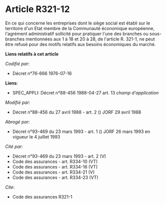 # Article R321-12

En ce qui concerne les entreprises dont le siège social est établi sur le territoire d'un Etat membre de la Communauté
économique européenne, l'agrément administratif sollicité pour pratiquer l'une des branches ou sous-branches mentionnées aux
1 à 18 et 20 à 28, de l'article R. 321-1, ne peut être refusé pour des motifs relatifs aux besoins économiques du marché.

**Liens relatifs à cet article**

_Codifié par_:

  - Décret n°76-666 1976-07-16

**Liens**:

  - SPEC_APPLI: Décret n°88-456 1988-04-27 art. 13 *champ d'application*

_Modifié par_:

  - Décret n°88-456 du 27 avril 1988 - art. 2 () JORF 29 avril 1988

_Abrogé par_:

  - Décret n°93-469 du 23 mars 1993 - art. 1 () JORF 26 mars 1993 en vigueur le 4 juillet 1993

_Cité par_:

  - Décret n°93-469 du 23 mars 1993 - art. 2 (V)
  - Code des assurances - art. R334-10 (VT)
  - Code des assurances - art. R334-16 (VT)
  - Code des assurances - art. R334-21 (V)
  - Code des assurances - art. R334-23 (VT)

_Cite_:

  - Code des assurances R321-1
